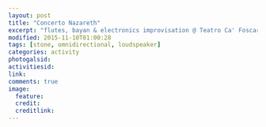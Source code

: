 ```yaml
---
layout: post
title: "Concerto Nazareth"
excerpt: "flutes, bayan & electronics improvisation @ Teatro Ca' Foscari, Venezia"
modified: 2015-11-10T01:00:28
tags: [stone, omnidirectional, loudspeaker]
categories: activity
photogalsid:
activitiesid:
link:
comments: true
image:
  feature:
  credit:
  creditlink:
---
```

